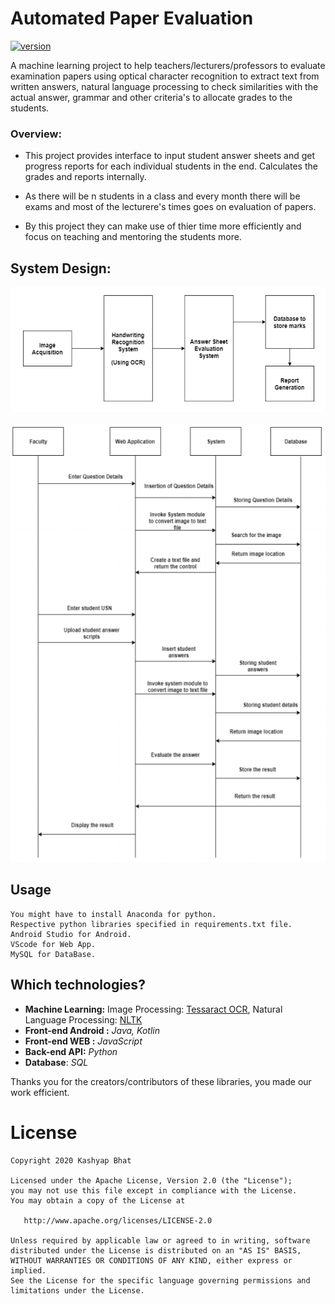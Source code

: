 # Automated Paper Evaluation
[![version](https://img.shields.io/badge/version-1.0.1-yellow.svg)]()

A machine learning project to help teachers/lecturers/professors to evaluate examination papers using optical character recognition to extract text from written answers, natural language processing to check similarities with the actual answer, grammar and other criteria's to allocate grades to the students.

### Overview:
* This project provides interface to input student answer sheets and get progress reports for each individual students in the end. Calculates the grades and reports internally.

* As there will be n students in a class and every month there will be exams and most of the lecturere's times goes on evaluation of papers.

* By this project they can make use of thier time more efficiently and focus on teaching and mentoring the students more. 

## System Design:

<div align="center">
 <img title="Design" src="design.PNG" height="200" width="600" title>
 <br>
 <br>
 <img title="2" src="Sequence Diagram.PNG" height="700" width="700" title>
</div>

Usage
-----

```
You might have to install Anaconda for python. 
Respective python libraries specified in requirements.txt file.
Android Studio for Android.
VScode for Web App.
MySQL for DataBase.
```

## Which technologies?

* **Machine Learning:** Image Processing: [Tessaract OCR](https://github.com/tesseract-ocr/tesseract), Natural Language Processing: [NLTK](https://www.nltk.org/)
* **Front-end Android :** *Java, Kotlin*
* **Front-end WEB :** *JavaScript*
* **Back-end API:** *Python*
* **Database**: *SQL* 

Thanks you for the creators/contributors of these libraries, you made our work efficient.



License
=======

    Copyright 2020 Kashyap Bhat

    Licensed under the Apache License, Version 2.0 (the "License");
    you may not use this file except in compliance with the License.
    You may obtain a copy of the License at

       http://www.apache.org/licenses/LICENSE-2.0

    Unless required by applicable law or agreed to in writing, software
    distributed under the License is distributed on an "AS IS" BASIS,
    WITHOUT WARRANTIES OR CONDITIONS OF ANY KIND, either express or implied.
    See the License for the specific language governing permissions and
    limitations under the License.

